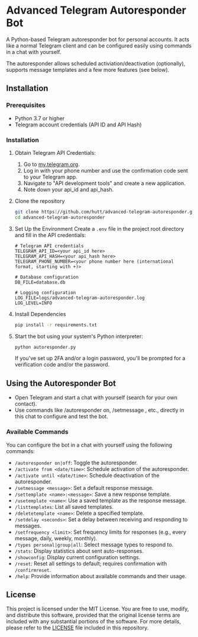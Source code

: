 # Advanced Telegram Autoresponder Bot

A Python-based Telegram autoresponder bot for personal accounts. It acts like a normal Telegram client and can be configured easily using commands in a chat with yourself.

The autoresponder allows scheduled activiation/deactivation (optionally), supports message templates and a few more features (see below).

## Installation

### Prerequisites

- Python 3.7 or higher
- Telegram account credentials (API ID and API Hash)

### Installation

1. Obtain Telegram API Credentials:
   1. Go to [my.telegram.org](https://my.telegram.org).
   2. Log in with your phone number and use the confirmation code sent to your Telegram app.
   3. Navigate to "API development tools" and create a new application.
   4. Note down your api_id and api_hash.
2. Clone the repository
   ```bash
   git clone https://github.com/hutt/advanced-telegram-autoresponder.git
   cd advanced-telegram-autoresponder
   ```
3. Set Up the Environment
   Create a `.env` file in the project root directory and fill in the API credentials:
   ```text
   # Telegram API credentials
   TELEGRAM_API_ID=<your api_id here>
   TELEGRAM_API_HASH=<your api_hash here>
   TELEGRAM_PHONE_NUMBER=<your phone number here (international format, starting with +)>

   # Database configuration
   DB_FILE=database.db

   # Logging configuration
   LOG_FILE=logs/advanced-telegram-autoresponder.log
   LOG_LEVEL=INFO
   ```
4. Install Dependencies
   ```bash
   pip install -r requirements.txt
   ```
5. Start the bot using your system's Python interpreter:
   ```bash
   python autoresponder.py
   ```

   If you've set up 2FA and/or a login password, you'll be prompted for a verification code and/or the password.


## Using the Autoresponder Bot

* Open Telegram and start a chat with yourself (search for your own contact).
* Use commands like /autoresponder on, /setmessage <message>, etc., directly in this chat to configure and test the bot.

### Available Commands

You can configure the bot in a chat with yourself using the following commands:

- `/autoresponder on|off`: Toggle the autoresponder.
- `/activate from <date/time>`: Schedule activation of the autoresponder.
- `/activate until <date/time>`: Schedule deactivation of the autoresponder.
- `/setmessage <message>`: Set a default response message.
- `/settemplate <name>:<message>`: Save a new response template.
- `/usetemplate <name>`: Use a saved template as the response message.
- `/listtemplates`: List all saved templates.
- `/deletetemplate <name>`: Delete a specified template.
- `/setdelay <seconds>`: Set a delay between receiving and responding to messages.
- `/setfrequency <limit>`: Set frequency limits for responses (e.g., every message, daily, weekly, monthly).
- `/types personal|group|all`: Select message types to respond to.
- `/stats`: Display statistics about sent auto-responses.
- `/showconfig`: Display current configuration settings.
- `/reset`: Reset all settings to default; requires confirmation with `/confirmreset`.
- `/help`: Provide information about available commands and their usage.


## License

This project is licensed under the MIT License. You are free to use, modify, and distribute this software, provided that the original license terms are included with any substantial portions of the software. For more details, please refer to the [LICENSE](LICENSE) file included in this repository.
